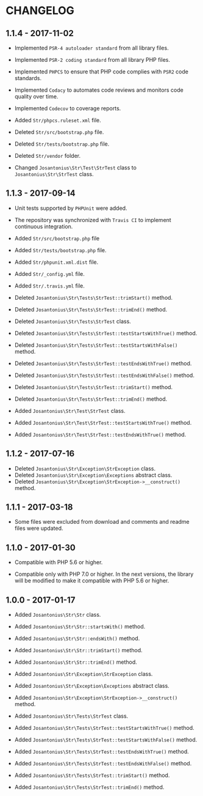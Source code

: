 # CHANGELOG

## 1.1.4 - 2017-11-02

* Implemented `PSR-4 autoloader standard` from all library files.

* Implemented `PSR-2 coding standard` from all library PHP files.

* Implemented `PHPCS` to ensure that PHP code complies with `PSR2` code standards.

* Implemented `Codacy` to automates code reviews and monitors code quality over time.

* Implemented `Codecov` to coverage reports.

* Added `Str/phpcs.ruleset.xml` file.

* Deleted `Str/src/bootstrap.php` file.

* Deleted `Str/tests/bootstrap.php` file.

* Deleted `Str/vendor` folder.

* Changed `Josantonius\Str\Test\StrTest` class to  `Josantonius\Str\StrTest` class.

## 1.1.3 - 2017-09-14

* Unit tests supported by `PHPUnit` were added.

* The repository was synchronized with `Travis CI` to implement continuous integration.

* Added `Str/src/bootstrap.php` file

* Added `Str/tests/bootstrap.php` file.

* Added `Str/phpunit.xml.dist` file.
* Added `Str/_config.yml` file.
* Added `Str/.travis.yml` file.

* Deleted `Josantonius\Str\Tests\StrTest::trimStart()` method.
* Deleted `Josantonius\Str\Tests\StrTest::trimEnd()` method.

* Deleted `Josantonius\Str\Tests\StrTest` class.
* Deleted `Josantonius\Str\Tests\StrTest::testStartsWithTrue()` method.
* Deleted `Josantonius\Str\Tests\StrTest::testStartsWithFalse()` method.
* Deleted `Josantonius\Str\Tests\StrTest::testEndsWithTrue()` method.
* Deleted `Josantonius\Str\Tests\StrTest::testEndsWithFalse()` method.
* Deleted `Josantonius\Str\Tests\StrTest::trimStart()` method.
* Deleted `Josantonius\Str\Tests\StrTest::trimEnd()` method.

* Added `Josantonius\Str\Test\StrTest` class.
* Added `Josantonius\Str\Test\StrTest::testStartsWithTrue()` method.
* Added `Josantonius\Str\Test\StrTest::testEndsWithTrue()` method.

## 1.1.2 - 2017-07-16

* Deleted `Josantonius\Str\Exception\StrException` class.
* Deleted `Josantonius\Str\Exception\Exceptions` abstract class.
* Deleted `Josantonius\Str\Exception\StrException->__construct()` method.

## 1.1.1 - 2017-03-18

* Some files were excluded from download and comments and readme files were updated.

## 1.1.0 - 2017-01-30

* Compatible with PHP 5.6 or higher.

* Compatible only with PHP 7.0 or higher. In the next versions, the library will be modified to make it compatible with PHP 5.6 or higher.

## 1.0.0 - 2017-01-17

* Added `Josantonius\Str\Str` class.
* Added `Josantonius\Str\Str::startsWith()` method.
* Added `Josantonius\Str\Str::endsWith()` method.
* Added `Josantonius\Str\Str::trimStart()` method.
* Added `Josantonius\Str\Str::trimEnd()` method.

* Added `Josantonius\Str\Exception\StrException` class.
* Added `Josantonius\Str\Exception\Exceptions` abstract class.
* Added `Josantonius\Str\Exception\StrException->__construct()` method.

* Added `Josantonius\Str\Tests\StrTest` class.
* Added `Josantonius\Str\Tests\StrTest::testStartsWithTrue()` method.
* Added `Josantonius\Str\Tests\StrTest::testStartsWithFalse()` method.
* Added `Josantonius\Str\Tests\StrTest::testEndsWithTrue()` method.
* Added `Josantonius\Str\Tests\StrTest::testEndsWithFalse()` method.
* Added `Josantonius\Str\Tests\StrTest::trimStart()` method.
* Added `Josantonius\Str\Tests\StrTest::trimEnd()` method.
